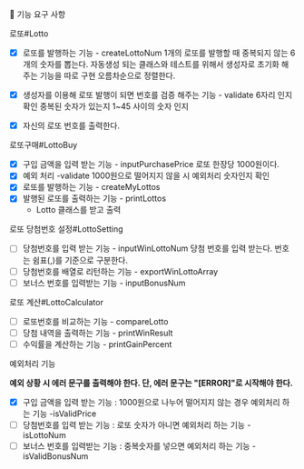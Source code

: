 🚀 기능 요구 사항

로또#Lotto

- [x] 로또를 발행하는 기능 - createLottoNum
      1개의 로또를 발행할 때 중복되지 않는 6개의 숫자를 뽑는다.
      자동생성 되는 클래스와 테스트를 위해서 생성자로 초기화 해주는 기능을 따로 구현
      오름차순으로 정렬한다.

- [x] 생성자를 이용해 로또 발행이 되면 번호를 검증 해주는 기능 - validate
      6자리 인지 확인
      중복된 숫자가 있는지
      1~45 사이의 숫자 인지

- [x] 자신의 로또 번호를 출력한다.

로또구매#LottoBuy

- [x] 구입 금액을 입력 받는 기능 - inputPurchasePrice
      로또 한장당 1000원이다.
- [x] 예외 처리 -validate
      1000원으로 떨어지지 않을 시 예외처리
      숫자인지 확인
- [x] 로또를 발행하는 기능 - createMyLottos
- [x] 발행된 로또를 출력하는 기능 - printLottos
  - Lotto 클래스를 받고 출력

로또 당첨번호 설정#LottoSetting

- [ ] 당첨번호를 입력 받는 기능 - inputWinLottoNum
      당첨 번호를 입력 받는다. 번호는 쉼표(,)를 기준으로 구분한다.
- [ ] 당첨번호를 배열로 리턴하는 기능 - exportWinLottoArray
- [ ] 보너스 번호를 입력받는 기능 - inputBonusNum

로또 계산#LottoCalculator

- [ ] 로또번호를 비교하는 기능 - compareLotto
- [ ] 당첨 내역을 출력하는 기능 - printWinResult
- [ ] 수익률을 계산하는 기능 - printGainPercent

예외처리 기능

**예외 상황 시 에러 문구를 출력해야 한다. 단, 에러 문구는 "[ERROR]"로 시작해야 한다.**

- [x] 구입 금액을 입력 받는 기능 : 1000원으로 나누어 떨어지지 않는 경우 예외처리 하는 기능 -isValidPrice
- [ ] 당첨번호를 입력 받는 기능 : 로또 숫자가 아니면 예외처리 하는 기능 - isLottoNum
- [ ] 보너스 번호를 입력받는 기능 : 중복숫자를 넣으면 예외처리 하는 기능 - isValidBonusNum
